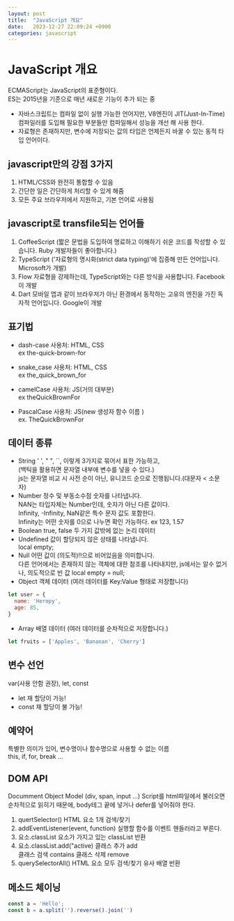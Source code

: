 ```yaml
---
layout: post
title:  "JavaScript 개요"
date:   2023-12-27 22:09:24 +0900
categories: javascript
---
```

# JavaScript 개요
ECMAScript는 JavaScript의 표준형이다.  
ES는 2015년을 기준으로 매년 새로운 기능이 추가 되는 중  
- 자바스크립트는 컴파일 없이 실행 가능한 언어지만, V8엔진이 JIT(Just-In-Time) 컴파일러를 도입해 필요한 부분들만 컴파일해서 성능을 개선 해 사용 한다.
- 자료형은 존재하지만, 변수에 저장되는 값의 타입은 언제든지 바꿀 수 있는 동적 타입 언어이다.

## javascript만의 강점 3가지
1. HTML/CSS와 완전히 통합할 수 있음
2. 간단한 일은 간단하게 처리할 수 있게 해줌
3. 모든 주요 브라우저에서 지원하고, 기본 언어로 사용됨

## javascript로 transfile되는 언어들
1. CoffeeScript (짧은 문법을 도입하여 명료하고 이해하기 쉬운 코드를 작성할 수 있습니다. Ruby 개발자들이 좋아합니다.)
2. TypeScript ('자료형의 명시화(strict data typing)'에 집중해 만든 언어입니다. Microsoft가 개발)
3. Flow 자료형을 강제하는데, TypeScript와는 다른 방식을 사용합니다. Facebook이 개발
4. Dart 모바일 앱과 같이 브라우저가 아닌 환경에서 동작하는 고유의 엔진을 가진 독자적 언어입니다. Google이 개발

## 표기법
- dash-case
사용처: HTML, CSS  
ex the-quick-brown-for  

- snake_case
사용처: HTML, CSS  
ex the_quick_brown_for

- camelCase
사용처: JS(거의 대부분)  
ex theQuickBrownFor

- PascalCase
사용처: JS(new 생성자 함수 이름 )  
ex. TheQuickBrownFor  

## 데이터 종류

- String
' ', " ", ``, 이렇게 3가지로 묶어서 표한 가능하고,  
(백틱을 활용하면 문자열 내부에 변수를 넣을 수 있다.)  
js는 문자열 비교 시 사전 순이 아닌, 유니코드 순으로 진행됩니다.(대문자 < 소문자)
- Number
정수 및 부동소수점 숫자를 나타냅니다.  
NAN는 타입자체는 Number인데, 숫자가 아닌 다른 값이다.  
Infinity, -Infinity, NaN같은 특수 문자 값도 포함한다.  
Infinity는 어떤 숫자를 0으로 나누면 확인 가능하다.
ex 123, 1.57
- Boolean
true, false 두 가지 값밖에 없는 논리 데이터
- Undefined
값이 할당되지 않은 상태를 나타냅니다.  
local empty;
- Null
어떤 값이 (의도적)!!으로 비어있음을 의미합니다.  
다른 언어에서는 존재하지 않는 객체에 대한 참조를 나타내지만, js에서는 알수 없거나, 의도적으로 빈 값
local empty = null;
- Object
객체 데이터 (여러 데이터를 Key:Value 형태로 저장합니다)  
```JavaScript
let user = {
  name: 'Heropy',
  age: 85,
}
```
- Array
배열 데이터 (여러 데이터를 순차적으로 저장합니다.)
```JavaScript
let fruits = ['Apples', 'Bananan', 'Cherry']
```

## 변수 선언
var(사용 안함 권장), let, const
- let
재 할당이 가능!
- const
재 할당이 불 가능!

## 예약어
특별한 의미가 있어, 변수명이나 함수명으로 사용할 수 없는 이름  
this, if, for, break ...

## DOM API
Documment Object Model (div, span, input ...)
Script를 html파일에서 불러오면 순차적으로 읽히기 때문에, body테그 끝에 넣거나 defer를 넣어줘야 한다.
1. quertSelector()
HTML 요소 1개 검색/찾기
2. addEventListener(event, function)
실행할 함수를 이벤트 헨들러라고 부른다.
3. 요소.classList
요소가 가지고 있는 classList 반환
4. 요소.classList.add("active)
클래스 추가 add  
클래스 검색 contains
클래스 삭제 remove
5. querySelectorAll()
HTML 요소 모두 검색/찾기
유사 배열 반환

## 메소드 체이닝
```javascript
const a = 'Hello';
const b = a.split('').reverse().join('')
```